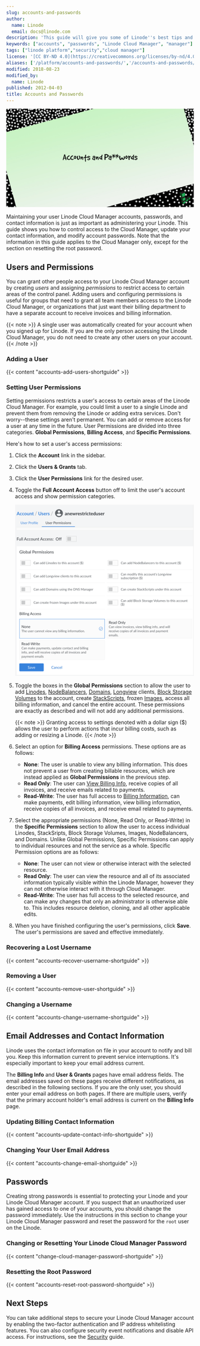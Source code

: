 ```yaml
---
slug: accounts-and-passwords
author:
  name: Linode
  email: docs@linode.com
description: 'This guide will give you some of Linode''s best tips and tricks for best practices when it comes to managing accounts and passwords on your systems.'
keywords: ["accounts", "passwords", "Linode Cloud Manager", "manager"]
tags: ["linode platform","security","cloud manager"]
license: '[CC BY-ND 4.0](https://creativecommons.org/licenses/by-nd/4.0)'
aliases: ['/platform/accounts-and-passwords/','/accounts-and-passwords/','/platform/manager/accounts-and-passwords/','/platform/manager/accounts-and-passwords-classic-manager/','/platform/manager/accounts-and-passwords-new-manager/']
modified: 2018-08-23
modified_by:
  name: Linode
published: 2012-04-03
title: Accounts and Passwords
---
```


![Accounts and Passwords](Accounts_and_Passwords_smg.jpg)

Maintaining your user Linode Cloud Manager accounts, passwords, and contact information is just as important as administering your Linode. This guide shows you how to control access to the Cloud Manager, update your contact information, and modify account passwords. Note that the information in this guide applies to the Cloud Manager only, except for the section on resetting the root password.

## Users and Permissions

You can grant other people access to your Linode Cloud Manager account by creating *users* and assigning *permissions* to restrict access to certain areas of the control panel. Adding users and configuring permissions is useful for groups that need to grant all team members access to the Linode Cloud Manager, or organizations that just want their billing department to have a separate account to receive invoices and billing information.

 {{< note >}}
A single user was automatically created for your account when you signed up for Linode. If you are the only person accessing the Linode Cloud Manager, you do not need to create any other users on your account.
{{< /note >}}

### Adding a User

{{< content "accounts-add-users-shortguide" >}}

### Setting User Permissions

Setting permissions restricts a user's access to certain areas of the Linode Cloud Manager. For example, you could limit a user to a single Linode and prevent them from removing the Linode or adding extra services. Don't worry--these settings aren't permanent. You can add or remove access for a user at any time in the future. User Permissions are divided into three categories. **Global Permissions**, **Billing Access**, and **Specific Permissions**.

Here's how to set a user's access permissions:

1.  Click the **Account** link in the sidebar.
1.  Click the **Users & Grants** tab.
1.  Click the **User Permissions** link for the desired user.
1.  Toggle the **Full Account Access** button off to limit the user's account access and show permission categories.

    ![Configure User permissions in the Linode Cloud Manager.](accounts-user-permissions.png "Configure User permissions in the Linode Cloud Manager")

1.  Toggle the boxes in the **Global Permissions** section to allow the user to add [Linodes](/docs/getting-started/), [NodeBalancers](/docs/platform/nodebalancer/getting-started-with-nodebalancers/), [Domains](/docs/networking/dns/dns-manager-overview/#domain-zones), [Longview](/docs/platform/longview/longview/) clients, [Block Storage Volumes](/docs/platform/block-storage/how-to-use-block-storage-with-your-linode/) to the account, create [StackScripts](/docs/platform/stackscripts/), frozen [Images](/docs/platform/disk-images/linode-images/), access all billing information, and cancel the entire account. These permissions are exactly as described and will not add any additional permissions.

    {{< note >}}
Granting access to settings denoted with a dollar sign ($) allows the user to perform actions that incur billing costs, such as adding or resizing a Linode.
{{< /note >}}

1. Select an option for **Billing Access** permissions. These options are as follows:

    - **None**: The user is unable to view any billing information. This does not prevent a user from creating billable resources, which are instead applied as **Global Permissions** in the previous step.
    - **Read Only**: The user can [View Billing Info](https://www.linode.com/docs/platform/billing-and-support/manage-billing-in-cloud-manager/#accessing-billing-history), receive copies of all invoices, and receive emails related to payments.
    - **Read-Write**: The user has full access to [Billing Information](https://www.linode.com/docs/platform/billing-and-support/manage-billing-in-cloud-manager/#accessing-billing-history), can make payments, edit billing information, view billing information, receive copies of all invoices, and receive email related to payments.

1.  Select the appropriate permissions (None, Read Only, or Read-Write) in the **Specific Permissions** section to allow the user to access individual Linodes, StackSripts, Block Storage Volumes, Images, NodeBalancers, and Domains. Unlike Global Permissions, Specific Permissions can apply to individual resources and not the service as a whole. Specific Permission options are as follows:

    - **None**: The user can not view or otherwise interact with the selected resource.
    - **Read Only**: The user can view the resource and all of its associated information typically visible within the Linode Manager, however they can not otherwise interact with it through Cloud Manager.
    - **Read-Write**: The user has full access to the selected resource, and can make any changes that only an administrator is otherwise able to. This includes resource deletion, cloning, and all other applicable edits.

1.  When you have finished configuring the user's permissions, click **Save**. The user's permissions are saved and effective immediately.

### Recovering a Lost Username

{{< content "accounts-recover-username-shortguide" >}}

### Removing a User

{{< content "accounts-remove-user-shortguide" >}}

### Changing a Username

{{< content "accounts-change-username-shortguide" >}}

## Email Addresses and Contact Information

Linode uses the contact information on file in your account to notify and bill you. Keep this information current to prevent service interruptions. It's especially important to keep your email address current.

The **Billing Info** and **User & Grants** pages have email address fields. The email addresses saved on these pages receive different notifications, as described in the following sections. If you are the only user, you should enter your email address on both pages. If there are multiple users, verify that the primary account holder's email address is current on the **Billing Info** page.

### Updating Billing Contact Information

{{< content "accounts-update-contact-info-shortguide" >}}

### Changing Your User Email Address

{{< content "accounts-change-email-shortguide" >}}

## Passwords

Creating strong passwords is essential to protecting your Linode and your Linode Cloud Manager account. If you suspect that an unauthorized user has gained access to one of your accounts, you should change the password immediately. Use the instructions in this section to change your Linode Cloud Manager password and reset the password for the `root` user on the Linode.

### Changing or Resetting Your Linode Cloud Manager Password

{{< content "change-cloud-manager-password-shortguide" >}}

### Resetting the Root Password

{{< content "accounts-reset-root-password-shortguide" >}}

## Next Steps

You can take additional steps to secure your Linode Cloud Manager account by enabling the two-factor authentication and IP address whitelisting features. You can also configure security event notifications and disable API access. For instructions, see the [Security](/docs/security/linode-manager-security-controls/) guide.
